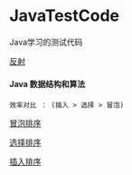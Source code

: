 # JavaTestCode
Java学习的测试代码

[反射](https://github.com/lvfaqiang/JavaTestCode/tree/master/src/com/lvfq/reflect)

#### Java 数据结构和算法
    效率对比 ： (插入 > 选择 > 冒泡)

   [冒泡排序](https://github.com/lvfaqiang/JavaTestCode/blob/master/src/com.lvfq.sort/BubbleSort.java)
   
   [选择排序](https://github.com/lvfaqiang/JavaTestCode/blob/master/src/com.lvfq.sort/SelectionSort.java)
   
   [插入排序](https://github.com/lvfaqiang/JavaTestCode/blob/master/src/com.lvfq.sort/InsertSort.java)
   
   
   
